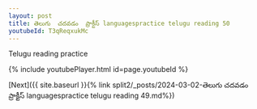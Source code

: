 ```yaml
---
layout: post
title: తెలుగు  చదవడం  ప్రాక్టీస్ languagespractice telugu reading 50
youtubeId: T3qReqxukMc
---
```

 
 
Telugu reading practice
 
 
 
 
 


{% include youtubePlayer.html id=page.youtubeId %}
 
[Next]({{ site.baseurl }}{% link  split2/_posts/2024-03-02-తెలుగు  చదవడం  ప్రాక్టీస్ languagespractice telugu reading 49.md%})
 
